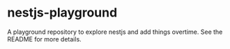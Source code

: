# nestjs-playground
A playground repository to explore nestjs and add things overtime. See the README for more details.
